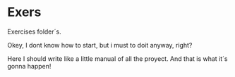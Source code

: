 # Exers
Exercises folder´s.

Okey, I dont know how to start, but i must to doit anyway, right?

Here I should write like a little manual of all the proyect. And that is what it´s gonna happen!
